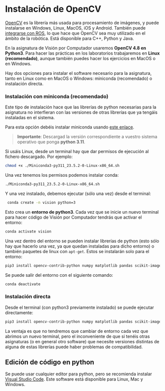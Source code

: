 # Instalación de OpenCV

[OpenCV](http://opencv.org) es la librería más usada para procesamiento de imágenes, y puede instalarse en Windows, Linux, MacOS, iOS y Android. También puede [integrarse con ROS](http://wiki.ros.org/vision_opencv), lo que hace que OpenCV sea muy utilizado en el ámbito de la robótica. Está disponible para C++, Python y Java.

En la asignatura de Visión por Computador usaremos **OpenCV 4.8 en Python3**. Para hacer las prácticas en los laboratorios trabajaremos en **Linux (recomendado)**, aunque también puedes hacer los ejercicios en MacOS o en Windows.

Hay dos opciones para instalar el software necesario para la asignatura, tanto en Linux como en MacOS o Windows: miniconda (recomendado) o instalación directa.

### Instalación con miniconda (recomendado)

Este tipo de instalación hace que las librerías de python necesarias para la asignatura no interfieran con las versiones de otras librerías que ya tengáis instaladas en el sistema.

Para esta opción debéis instalar miniconda usando [este enlace](https://docs.conda.io/en/latest/miniconda.html).

> **Importante**: Descargad la versión correspondiente a vuestro sistema operativo que ponga **python 3.11**. 

Si usáis Linux, desde un terminal hay que dar permisos de ejecución al fichero descargado. Por ejemplo:

```zsh
chmod +x ./Miniconda3-py311_23.5.2-0-Linux-x86_64.sh
```

Una vez tenemos los permisos podemos instalar conda:
```zsh
./Miniconda3-py311_23.5.2-0-Linux-x86_64.sh
```

Y una vez instalado, debemos ejecutar (sólo una vez) desde el terminal:

```zsh
 conda create -n vision python=3
```

Esto crea un **entorno de python3**. Cada vez que se inicie un nuevo terminal para hacer código de Visión por Computador tendrás que activar el entorno:

```zsh
conda activate vision
```

Una vez dentro del entorno se pueden instalar librerías de python (esto sólo hay que hacerlo una vez, ya que quedan instaladas para dicho entorno) o también paquetes de linux con `apt-get`. Estos se instalarán solo para el entorno:

```zsh
pip3 install opencv-contrib-python numpy matplotlib pandas scikit-image scikit-learn
```

Se puede salir del entorno con el siguiente comando:

```zsh
conda deactivate
```

### Instalación directa

Desde el terminal (con python3 previamente instalado) se puede ejecutar directamente:

```zsh
pip3 install opencv-contrib-python numpy matplotlib pandas scikit-image scikit-learn
```

La ventaja es que no tendremos que cambiar de entorno cada vez que abrimos un nuevo terminal, pero el inconveniente de que si tenéis otras asignaturas (o en general otro software) que necesite versiones distintas de alguna de estas librerías puede haber problemas de compatibilidad.

## Edición de código en python

Se puede usar cualquier editor para python, pero se recomienda instalar [Visual Studio Code](https://code.visualstudio.com). Este software está disponible para Linux, Mac y Windows.
